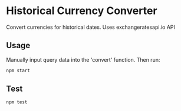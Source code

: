 Historical Currency Converter
============

Convert currencies for historical dates. Uses exchangeratesapi.io API

## Usage
Manually input query data into the 'convert' function. Then run:
```bash
npm start
```

## Test
```bash
npm test
```
